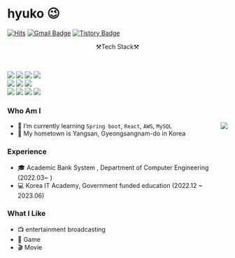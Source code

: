 # hyuko 😉
[![Hits](https://hits.seeyoufarm.com/api/count/incr/badge.svg?url=https%3A%2F%2Fgithub.com%2Fhyuk12&count_bg=%23EB8B10&title_bg=%23684327&icon=&icon_color=%23E7E7E7&title=VISIT&edge_flat=false)](https://github.com/hyuk12) 
[![Gmail Badge](https://img.shields.io/badge/Gmail-D14836?style=flat&logo=Gmail&logoColor=white)](mailto:gogur7419@gmail.com) 
[![Tistory Badge](https://img.shields.io/badge/Tech%20Blog-555263?style=flat&logoColor=white)](https://hyuko.com/)


<center>⚒️Tech Stack⚒</center></br></br>
 
<img src="https://img.shields.io/badge/HTML5-E34F26?style=flat-square&logo=HTML5&logoColor=white"> <img src="https://img.shields.io/badge/CSS3-1572B6?style=flat-square&logo=CSS3&logoColor=white"> <img src="https://img.shields.io/badge/JavaScript-F7DF1E?style=flat-square&logo=JavaScript&logoColor=white"> <img src="https://img.shields.io/badge/Android-3DDC84?style=flat-square&logo=Android&logoColor=white"/> </br>
<img src="https://img.shields.io/badge/Spring-6DB33F?style=flat-square&logo=Spring&logoColor=white"> <img src="https://img.shields.io/badge/Spring Boot-6DB33F?style=flat-square&logo=Spring Boot&logoColor=white"> <img src="https://img.shields.io/badge/Spring Security-6DB33F?style=flat-square&logo=Spring Security&logoColor=white"></br>
<img src="https://img.shields.io/badge/R-276DC3?style=flat-square&logo=R&logoColor=white"> <img src="https://img.shields.io/badge/Python-3776AB?style=flat-square&logo=Python&logoColor=white"> <img src="https://img.shields.io/badge/Java-3776AB?style=flat-square&logo=Java&logoColor=white"> <img src="https://img.shields.io/badge/MariaDB-003545?style=flat-square&logo=MariaDB&logoColor=white">


### Who Am I

<img align='right' src="http://mazassumnida.wtf/api/v2/generate_badge?boj=chlgogur">

- 🌱 I’m currently learning `Spring boot`, `React`, `AWS`, `MySQL`
- 🚅 My hometown is Yangsan, Gyeongsangnam-do in Korea

### Experience
- 🎓 Academic Bank System , Department of Computer Engineering (2022.03~ )
- 💻 Korea IT Academy, Government funded education (2022.12 ~ 2023.06)

### What I Like
- 📺 entertainment broadcasting
- 🔵 Game
- 🎬 Movie




